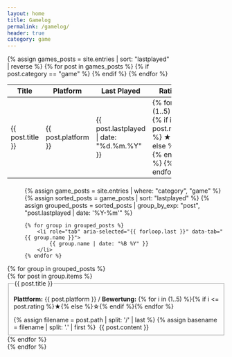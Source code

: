 ```yaml
---
layout: home
title: Gamelog
permalink: /gamelog/
header: true
category: game
---
```


<div class="sunken-panel" style="width: 379px">
    <table>
        <thead>
        <tr>
            <th>Title</th>
            <th>Platform</th>
            <th>Last Played</th>
            <th>Rating</th>
        </tr>
        </thead>
        <tbody>
        {% assign games_posts = site.entries | sort: "lastplayed" | reverse %}
        {% for post in games_posts %}
            {% if post.category == "game" %}
                <tr>
                    <td>{{ post.title }}</td>
                    <td>{{ post.platform }}</td>
                    <td>{{ post.lastplayed | date: "%d.%m.%Y" }}</td>
                    <td>
                        {% for i in (1..5) %}
                            {% if i <= post.rating %}
                                ★
                            {% else %}
                                ☆
                            {% endif %}
                        {% endfor %}
                    </td>
                </tr>
            {% endif %}
        {% endfor %}
        </tbody>
    </table>
</div>

<menu role="tablist" id="tablist" style="margin-top: 20px">
    {% assign game_posts = site.entries | where: "category", "game" %}
    {% assign sorted_posts = game_posts | sort: "lastplayed" %}
    {% assign grouped_posts = sorted_posts | group_by_exp: "post", "post.lastplayed | date: '%Y-%m'" %}

    {% for group in grouped_posts %}
        <li role="tab" aria-selected="{{ forloop.last }}" data-tab="{{ group.name }}">
            {{ group.name | date: "%B %Y" }}
        </li>
    {% endfor %}
</menu>
<div class="window tabpanel-container">
    {% for group in grouped_posts %}
        <div id="{{ group.name }}" class="window-body tabpanel" role="tabpanel"
             aria-hidden="{% if forloop.last %}false{% else %}true{% endif %}">
            {% for post in group.items %}
                <fieldset>
                    <legend>{{ post.title }}</legend>
                    <p>
                        <b>Plattform:</b> {{ post.platform }} /
                        <b>Bewertung:</b> {% for i in (1..5) %}{% if i <= post.rating %}★{% else %}☆{% endif %}{% endfor %}
                    </p>
                    {% assign filename = post.path | split: '/' | last %}
                    {% assign basename = filename | split: '.' | first %}
                    <img src="{{ "/assets/imgs/games/" | relative_url }}{{ basename }}.png" alt=""
                         style="max-width: 616px; max-height: 300px">
                    {{ post.content }}
                </fieldset>
            {% endfor %}
        </div>
    {% endfor %}
</div>

<script>
    document.addEventListener("DOMContentLoaded", () => {
        const tabs = document.querySelectorAll('[role="tab"]');
        const panels = document.querySelectorAll('.tabpanel');

        tabs.forEach((tab) => {
            tab.addEventListener("click", () => {
                tabs.forEach((t) => t.setAttribute("aria-selected", "false"));
                panels.forEach((p) => p.setAttribute("aria-hidden", "true"));

                tab.setAttribute("aria-selected", "true");
                const tabId = tab.getAttribute("data-tab");
                document.getElementById(tabId).setAttribute("aria-hidden", "false");
            });
        });
    });
</script>
